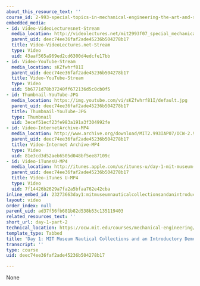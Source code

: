 ```yaml
---
about_this_resource_text: ''
course_id: 2-993-special-topics-in-mechanical-engineering-the-art-and-science-of-boat-design-january-iap-2007
embedded_media:
- id: Video-VideoLecturesnet-Stream
  media_location: http://videolectures.net/mit2993f07_special_mechanical_engineering/
  parent_uid: deec74ee36faf2ade45236b504278b17
  title: Video-VideoLectures.net-Stream
  type: Video
  uid: 43aaf565a969ed2cd6300d4edcfe17bb
- id: Video-YouTube-Stream
  media_location: sKZfwhrf81I
  parent_uid: deec74ee36faf2ade45236b504278b17
  title: Video-YouTube-Stream
  type: Video
  uid: 5b6771d78b37240ff672136d5c0cb0f5
- id: Thumbnail-YouTube-JPG
  media_location: https://img.youtube.com/vi/sKZfwhrf81I/default.jpg
  parent_uid: deec74ee36faf2ade45236b504278b17
  title: Thumbnail-YouTube-JPG
  type: Thumbnail
  uid: 3ecef51ecf23fe983a191a3f304992fe
- id: Video-InternetArchive-MP4
  media_location: http://www.archive.org/download/MIT2.993IAP07/OCW-2.993-22Jan2007-pt2_300k.mp4
  parent_uid: deec74ee36faf2ade45236b504278b17
  title: Video-Internet Archive-MP4
  type: Video
  uid: 81e3cd3d52aeb6505d048bf5ee87109c
- id: Video-iTunesU-MP4
  media_location: http://itunes.apple.com/us/itunes-u/day-1-mit-museum-nautical/id479245683?i=105023099
  parent_uid: deec74ee36faf2ade45236b504278b17
  title: Video-iTunes U-MP4
  type: Video
  uid: 7f14426b2629a7fa2a5bfaa762e42cba
inline_embed_id: 23273663day1:mitmuseumnauticalcollectionsandanintroductorydemonstration20788281
layout: video
order_index: null
parent_uid: ad37f56fb681b82d538b53c135119403
related_resources_text: ''
short_url: day-1-part-2
technical_location: https://ocw.mit.edu/courses/mechanical-engineering/2-993-special-topics-in-mechanical-engineering-the-art-and-science-of-boat-design-january-iap-2007/video-lectures/day-1-part-2
template_type: Tabbed
title: 'Day 1: MIT Museum Nautical Collections and an Introductory Demonstration'
transcript: ''
type: course
uid: deec74ee36faf2ade45236b504278b17

---
```

None